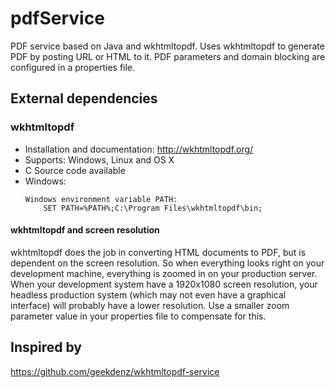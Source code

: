# pdfService

PDF service based on Java and wkhtmltopdf.
Uses wkhtmltopdf to generate PDF by posting URL or HTML to it.
PDF parameters and domain blocking are configured in a properties file.

## External dependencies

### wkhtmltopdf

- Installation and documentation: http://wkhtmltopdf.org/
- Supports: Windows, Linux and OS X
- C Source code available
- Windows:
    ```
    Windows environment variable PATH: 
        SET PATH=%PATH%;C:\Program Files\wkhtmltopdf\bin;
    ```

#### wkhtmltopdf and screen resolution

wkhtmltopdf does the job in converting HTML documents to PDF, but is dependent on the screen resolution. So when everything looks right on your development machine, everything is zoomed in on your production server. When your development system have a 1920x1080 screen resolution, your headless production system (which may not even have a graphical interface) will probably have a lower resolution. Use a smaller zoom parameter value in your properties file to compensate for this.

## Inspired by

https://github.com/geekdenz/wkhtmltopdf-service
